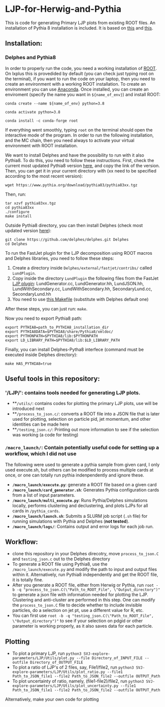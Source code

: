 # LJP-for-Herwig-and-Pythia
This is code for generating Primary LJP plots from existing ROOT files. An installation of Pythia 8 installation is included. It is based on [this](https://github.com/cesarecazzaniga/LJP) and [this](https://github.com/Kla1m/SVJ-explore-parameters).
## Installation:
### Delphes and Pythia8

In order to properly run the code, you need a working installation of [ROOT](https://root.cern). On lxplus this is provedided by default (you can check just typing root on the terminal), if you want to run the code on your laptop, then you need to create an environment with a working ROOT installation. To create an environment you can use [Anaconda](https://docs.anaconda.com/anaconda/install/). Once installed, you can create an enviroment (specify the name you want in ```${name_of_env}```) and install ROOT:

```
conda create --name ${name_of_env} python=3.8

conda activate python=3.8

conda install -c conda-forge root

```

If everything went smoothly, typing ```root``` on the terminal should open the interactive mode of the program. In order to run the following installation, and the MC chain, then you need always to activate your virtual environment with ROOT installation.

We want to install Delphes and have the possibility to run with it also Pythia8. To do this, you need to follow these instructions. First, check the current most updated Pythia8 version [here](https://www.pythia.org), and copy the link of the version. Then, you can get it in your current directory with (xx need to be specified according to the most recent version):

```wget https://www.pythia.org/download/pythia83/pythia83xx.tgz```

Then, run:

```
tar xzvf pythia83xx.tgz
cd pythia83xx
./configure
make install
```

Outside Pythia8 directory, you can then install Delphes (check most updated version [here](https://github.com/delphes/delphes)):

```
git clone https://github.com/delphes/delphes.git Delphes
cd Delphes
```

To run the FastJet plugin for the LJP decomposition using ROOT macros and Delphes libraries, you need to follow these steps:

  1. Create a directory inside ```Delphes/external/fastjet/contribs/``` called ```LundPlugin```.
  2. Copy inside the directory ```LundPlugin``` the following files from the FastJet [LJP plugin](https://github.com/fdreyer/LundPlane): LundGenerator.cc, LundGenerator.hh, LundJSON.hh, LundWithSecondary.cc, LundWithSecondary.hh, SecondaryLund.cc, SecondaryLund.hh
  3. You need to use [this Makefile](https://github.com/cesarecazzaniga/LJP/blob/main/Makefile) (substitute with Delphes default one)  

After these steps, you can just run: ```make```.

Now you need to export Pythia8 path:

```
export PYTHIA8=path_to_PYTHIA8_installation_dir
export PYTHIA8DATA=$PYTHIA8/share/Pythia8/xmldoc/
export PYTHONPATH=$PYTHIA8/lib:$PYTHONPATH
export LD_LIBRARY_PATH=$PYTHIA8/lib:$LD_LIBRARY_PATH
```

Finally, you can install Delphes-Pytha8 interfece (command must be executed inside Delphes directory):

```
make HAS_PYTHIA8=true
```
## Useful tools in this repository:

### '/LJP/': contains tools needed for generating LJP plots.
- **`/utils/`: contains codes for plotting the primary LJP plots, use will be introduced next
- **`/process_to_json.c/`: converts a ROOT file into a JSON file that is later used for plotting, selection on particle pid, jet momentum, and other identities can be made here
- **`/testing_json.c/`: Printing out more information to see if the selection was working (a code for testing)

### `/macro_launch/`: Contain potentially useful code for setting up a workflow, which I did not use
The following were used to generate a pythia sample from given card, I only used execute.sh, but others can be modified to process multiple cards at once, or one can totally run pythia indenpendently and ignore these.
- **`/macro_launch/execute.py`**: generate a ROOT file based on a given card
- **`/macro_launch/card_generator.sh`**: Generates Pythia configuration cards from a list of input parameters.
- **`/macro_launch/multi_execute.py`**: Runs Pythia/Delphes simulations locally, performs clustering and declustering, and plots LJPs for all cards in `/pythia_cards`.
- **`/macro_launch/launch.sh`**: Submits a SLURM job script (`.sh` file) for running simulations with Pythia and Delphes (**not tested**).
- **`/macro_launch/logs/`**: Contains output and error logs for each job run.

## Workflow:
- clone this repository in your Delphes direcotry, move `process_to_json.C` and `testing_json.c` out to the Delphes directory
- To generate a ROOT file using Pythia8, use the `/macro_launch/execute.py` and modify the path to input and output files within it. Alternatively, run Pythia8 independently and get the ROOT file, it is totally fine.
- After you generate a ROOT file, either from Herwig or Pythia, run `root -b -q "process_to_json.C(\"Path_to_ROOT_File", \"Output_directory")"` to generate a json file with information needed for plotting the LJP. Clustering and anti-cluster are performed in this step. One can modify the `process_to_json.C` file to decide whether to include invisible particles, do a selection on jet pt, use a different value for R, etc.
-   You can first use `root -b -q "testing_json.C(\"Path_to_ROOT_File", \"Output_directory")"` to see if your selection on pdgid or other parameter is working properly, as it also saves data for each particle.
## Plotting
- To plot a primary LJP, run `python3 SVJ-explore-parameters/LJP/Utils/plot.py --file Directory_of_INPUT_FILE --outfile Directory_of_OUTPUT_FILE `
- To plot a ratio of LJP's of 2 files, say, File1/file2, run `python3 SVJ-explore-parameters/LJP/Utils/plot_ratio.py --file1 Path_to_JSON_file1 --file2 Path_to_JSON_file2 --outfile OUTPUT_Path`
- To plot uncertainty of ratio, namely, (file1-file2)/file2, run `python3 SVJ-explore-parameters/LJP/Utils/plot_uncertainty.py --file1 Path_to_JSON_file1 --file2 Path_to_JSON_file2 --outfile OUTPUT_Path`

Alternatively, make your own code for plotting



